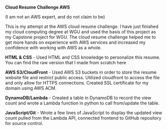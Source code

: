 **Cloud Resume Challenge AWS**

(I am not an AWS expert, and do not claim to be)

This is my attempt at the AWS cloud resume challenge. I have just finished my cloud computing degree at WGU and used the basis of this project as my Capstone project for WGU.
The cloud resume challenge helped me to get more hands on experience with AWS services and increased my confidence with working with AWS as a whole. 

**HTML & CSS** - Used HTML and CSS knowledge to personalize this resume. You can find the raw version that I made from scratch here

**AWS S3/CloudFront** - Used AWS S3 buckets in order to store the resume website file and restrict public access. Utilized cloudfront to access the file and only allow for HTTPS connections. Created SSL certificate for my domain using AWS ACM.

**DynamoDB/Lambda** - Created a table in DynamoDB to record the view count and wrote a Lambda function in python to call from/update the table.

**JavaScript/Git** - Wrote a few lines of JavaScript to display the updated view count pulled from the Lambda API, connected frontend to GitHub repository for source control.
